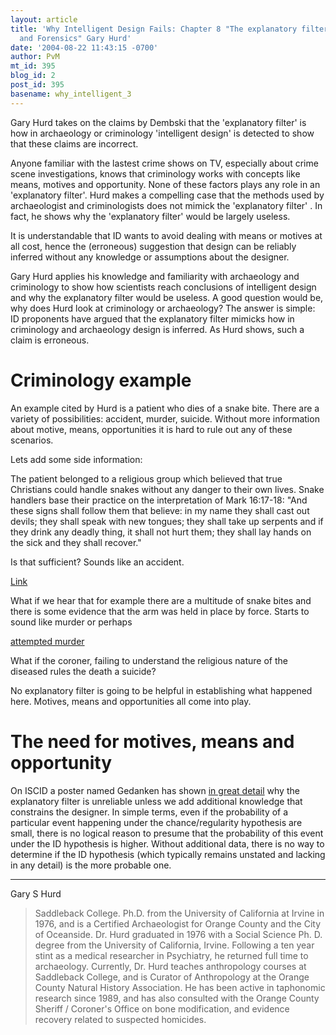 ```yaml
---
layout: article
title: 'Why Intelligent Design Fails: Chapter 8 "The explanatory filter, archaeology,
  and Forensics" Gary Hurd'
date: '2004-08-22 11:43:15 -0700'
author: PvM
mt_id: 395
blog_id: 2
post_id: 395
basename: why_intelligent_3
---
```

Gary Hurd takes on the claims by Dembski that the 'explanatory filter' is how in archaeology or criminology 'intelligent design' is detected to show that these claims are incorrect.

Anyone familiar with the lastest crime shows on TV, especially about crime scene investigations, knows that criminology works with concepts like means, motives and opportunity. None of these factors plays any role in an 'explanatory filter'. Hurd makes a compelling case that the methods used by archaeologist and criminologists does not mimick the 'explanatory filter' . In fact, he shows why the 'explanatory filter' would be largely useless.

It is understandable that ID wants to avoid dealing with means or motives at all cost, hence the (erroneous) suggestion that design can be reliably inferred without any knowledge or assumptions about the designer.

Gary Hurd applies his knowledge and familiarity with archaeology and criminology to show how scientists reach conclusions of intelligent design and why the explanatory filter would be useless. A good question would be, why does Hurd look at criminology or archaeology? The answer is simple: ID proponents have argued that the explanatory filter mimicks how in criminology and archaeology design is inferred. As Hurd shows, such a claim is erroneous.

# Criminology example

An example cited by Hurd is a patient who dies of a snake bite. There are a variety of possibilities: accident, murder, suicide. Without more information about motive, means, opportunities it is hard to rule out any of these scenarios.

Lets add some side information:

The patient belonged to a religious group which believed that true Christians could handle snakes without any danger to their own lives. Snake handlers base their practice on the interpretation of Mark 16:17-18: "And these signs shall follow them that believe: in my name they shall cast out devils; they shall speak with new tongues; they shall take up serpents and if they drink any deadly thing, it shall not hurt them; they shall lay hands on the sick and they shall recover."

Is that sufficient? Sounds like an accident.

[Link](http://www.timesdispatch.com/servlet/Satellite?pagename=RTD%2FMGArticle%2FRTD_BasicArticle&amp;c=MGArticle&amp;cid=1031774887838&amp;path=%21news&amp;s=1045855934842)

What if we hear that for example there are a multitude of snake bites and there is some evidence that the arm was held in place by force. Starts to sound like murder or perhaps

[attempted murder](http://www.davidicke.net/religiousfrauds/pentecostal/snakeskill-fool.html)

What if the coroner, failing to understand the religious nature of the diseased rules the death a suicide?

No explanatory filter is going to be helpful in establishing what happened here. Motives, means and opportunities all come into play.

# The need for motives, means and opportunity

On ISCID a poster named Gedanken has shown [in great detail](http://www.iscid.org/boards/ubb-get_topic-f-6-t-000411-p-2.html) why the explanatory filter is unreliable unless we add additional knowledge that constrains the designer. In simple terms, even if the probability of a particular event happening under the chance/regularity hypothesis are small, there is no logical reason to presume that the probability of this event under the ID hypothesis is higher. Without additional data, there is no way to determine if the ID hypothesis (which typically remains unstated and lacking in any detail) is the more probable one.

*********


Gary S Hurd

> Saddleback College. Ph.D. from the University of California at Irvine in 1976, and is a Certified Archaeologist for Orange County and the City of Oceanside. Dr. Hurd graduated in 1976 with a Social Science Ph. D. degree from the University of California, Irvine. Following a ten year stint as a medical researcher in Psychiatry, he returned full time to archaeology. Currently, Dr. Hurd teaches anthropology courses at Saddleback College, and is Curator of Anthropology at the Orange County Natural History Association. He has been active in taphonomic research since 1989, and has also consulted with the Orange County Sheriff / Coroner's Office on bone modification, and evidence recovery related to suspected homicides.
